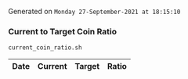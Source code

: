 Generated on `Monday 27-September-2021 at 18:15:10`

### Current to Target Coin Ratio
`current_coin_ratio.sh`

Date|Current|Target|Ratio
---|---|---|---
